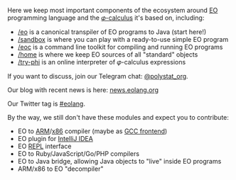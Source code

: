 Here we keep most important components of the ecosystem around [EO](https://www.eolang.org) programming language and
the [𝜑-calculus](https://arxiv.org/abs/2111.13384) it's based on, including:

  * [/eo](https://www.github.com/objectionary/eo) is a canonical transpiler of EO programs to Java (start here!)
  * [/sandbox](https://github.com/objectionary/sandbox) is where you can play with a ready-to-use simple EO program
  * [/eoc](https://www.github.com/objectionary/eoc) is a command line toolkit for compiling and running EO programs
  * [/home](https://www.github.com/objectionary/home) is where we keep EO sources of all "standard" objects
  * [/try-phi](https://github.com/objectionary/try-phi) is an online interpreter of 𝜑-calculus expressions

If you want to discuss, join our Telegram chat: [@polystat_org](https://t.me/polystat_org).

Our blog with recent news is here: [news.eolang.org](https://news.eolang.org)

Our Twitter tag is [#eolang](https://twitter.com/search?q=%23eolang).

By the way, we still don't have these modules and expect you to contribute:

  * EO to [ARM](https://en.wikipedia.org/wiki/ARM_architecture)/[x86](https://en.wikipedia.org/wiki/X86) compiler (maybe as [GCC frontend](https://gcc.gnu.org/frontends.html))
  * EO plugin for [IntelliJ IDEA](https://en.wikipedia.org/wiki/IntelliJ_IDEA)
  * EO [REPL](https://en.wikipedia.org/wiki/Read%E2%80%93eval%E2%80%93print_loop) interface
  * EO to Ruby/JavaScript/Go/PHP compilers
  * EO to Java bridge, allowing Java objects to "live" inside EO programs
  * ARM/x86 to EO "decompiler"
